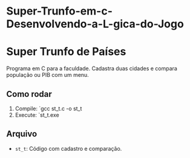 # Super-Trunfo-em-c-Desenvolvendo-a-L-gica-do-Jogo

# Super Trunfo de Países
Programa em C para a faculdade. Cadastra duas cidades e compara população ou PIB com um menu.

## Como rodar
1. Compile: `gcc st_t.c -o st_t
2. Execute: `st_t.exe

## Arquivo
- `st_t`: Código com cadastro e comparação.
